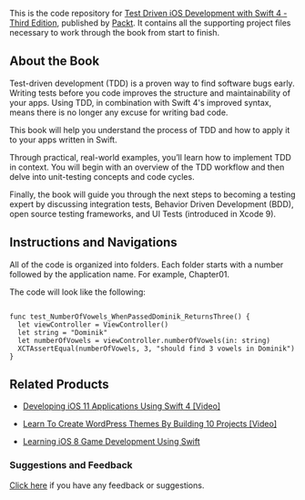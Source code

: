 This is the code repository for [Test Driven iOS Development with Swift 4 - Third Edition](https://www.packtpub.com/application-development/test-driven-ios-development-swift-4-third-edition?utm_source=GitHub&utm_medium=repo&utm_campaign=9781788475709), published by [Packt](https://www.packtpub.com). It contains all the supporting project files necessary to work through the book from start to finish.

## About the Book

Test-driven development (TDD) is a proven way to find software bugs early. Writing tests before you code improves the structure and maintainability of your apps. Using TDD, in combination with Swift 4's improved syntax, means there is no longer any excuse for writing bad code.

This book will help you understand the process of TDD and how to apply it to your apps written in Swift.

Through practical, real-world examples, you’ll learn how to implement TDD in context. You will begin with an overview of the TDD workflow and then delve into unit-testing concepts and code cycles.

Finally, the book will guide you through the next steps to becoming a testing expert by discussing integration tests, Behavior Driven Development (BDD), open source testing frameworks, and UI Tests (introduced in Xcode 9).

## Instructions and Navigations
All of the code is organized into folders. Each folder starts with a number followed by the application name. For example, Chapter01.



The code will look like the following:
```

func test_NumberOfVowels_WhenPassedDominik_ReturnsThree() {
  let viewController = ViewController()
  let string = "Dominik"
  let numberOfVowels = viewController.numberOfVowels(in: string)
  XCTAssertEqual(numberOfVowels, 3, "should find 3 vowels in Dominik")
}

```

## Related Products
* [Developing iOS 11 Applications Using Swift 4 [Video]](Developing%20iOS%2011%20Applications%20Using%20Swift%204%20[Video]?utm_source=GitHub&utm_medium=repo&utm_campaign=9781788393546)

* [Learn To Create WordPress Themes By Building 10 Projects [Video]](https://www.packtpub.com/web-development/learn-create-wordpress-themes-building-10-projects-video?utm_source=GitHub&utm_medium=repo&utm_campaign=9781787123373)

* [Learning iOS 8 Game Development Using Swift](https://www.packtpub.com/game-development/learning-ios-8-game-development-using-swift?utm_source=GitHub&utm_medium=repo&utm_campaign=9781784393557)
### Suggestions and Feedback
[Click here](https://docs.google.com/forms/d/e/1FAIpQLSe5qwunkGf6PUvzPirPDtuy1Du5Rlzew23UBp2S-P3wB-GcwQ/viewform) if you have any feedback or suggestions.





